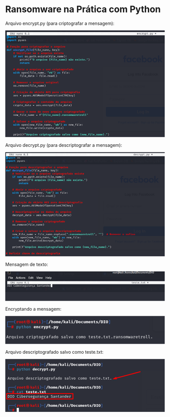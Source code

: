 # Ransomware na Prática com Python

Arquivo encrypt.py (para criptografar a mensagem):

![alt text](10.png)

Arquivo decrypt.py  (para descriptografar a mensagem):

![alt text](11.png)

Mensagem de texto:

![alt text](12.png)

Encryptando a mensagem:

![alt text](13.png)

Arquivo descriptografado salvo como teste.txt:

![alt text](15.png)




